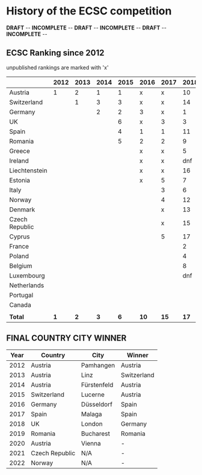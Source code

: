 # History of the ECSC competition
**DRAFT** -- **INCOMPLETE** -- **DRAFT** -- **INCOMPLETE** -- **DRAFT** -- **INCOMPLETE** -- 
## ECSC Ranking since 2012
unpublished rankings are marked with 'x'

|                | 2012  | 2013  | 2014  | 2015  | 2016   | 2017   | 2018   | 2019   | 2020  |
|----------------|-------|-------|-------|-------|--------|--------|--------|--------|-------|
| Austria        | 1     | 2     | 1     | 1     | x      | x      | 10     | 3      | ?     |
| Switzerland    |       | 1     | 3     | 3     | x      | x      | 14     | 17     | ?     |
| Germany        |       |       | 2     | 2     | 3      | x      | 1      | 4      | ?     |
| UK             |       |       |       | 6     | x      | 3      | 3      | 5      | ?     |
| Spain          |       |       |       | 4     | 1      | 1      | 11     | 13     | ?     |
| Romania        |       |       |       | 5     | 2      | 2      | 9      | 1      | ?     |
| Greece         |       |       |       |       | x      | x      | 5      | 12     | ?     |
| Ireland        |       |       |       |       | x      | x      | dnf    | 15     | ?     |
| Liechtenstein  |       |       |       |       | x      | x      | 16     | 19     | ?     |
| Estonia        |       |       |       |       | x      | 5      | 7      | 8      | ?     |
| Italy          |       |       |       |       |        | 3      | 6      | 2      | ?     |
| Norway         |       |       |       |       |        | 4      | 12     | 14     | ?     |
| Denmark        |       |       |       |       |        | x      | 13     | 9      | ?     |
| Czech Republic |       |       |       |       |        | x      | 15     | 11     | ?     |
| Cyprus         |       |       |       |       |        | 5      | 17     | 18     | ?     |
| France         |       |       |       |       |        |        | 2      | 7      | ?     |
| Poland         |       |       |       |       |        |        | 4      | 6      | ?     |
| Belgium        |       |       |       |       |        |        | 8      | dnf    | ?     |
| Luxembourg     |       |       |       |       |        |        | dnf    | 16     | ?     |
| Netherlands    |       |       |       |       |        |        |        | 20     | ?     |
| Portugal       |       |       |       |       |        |        |        | 10     | ?     |
| Canada         |       |       |       |       |        |        |        |        | ?     |
|                |       |       |       |       |        |        |        |        |       |
| **Total**      | **1** | **2** | **3** | **6** | **10** | **15** | **17** | **21** | **?** |



## FINAL COUNTRY CITY WINNER
| Year | Country        | City        | Winner      |
|------|----------------|-------------|-------------|
| 2012 | Austria        | Pamhangen   | Austria     |
| 2013 | Austria        | Linz        | Switzerland |
| 2014 | Austria        | Fürstenfeld | Austria     |
| 2015 | Switzerland    | Lucerne     | Austria     |
| 2016 | Germany        | Düsseldorf  | Spain       |
| 2017 | Spain          | Malaga      | Spain       |
| 2018 | UK             | London      | Germany     |
| 2019 | Romania        | Bucharest   | Romania     |
| 2020 | Austria        | Vienna      | -           |
| 2021 | Czech Republic | N/A         | -           |
| 2022 | Norway         | N/A         | -           |

